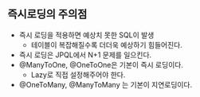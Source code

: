 ## 즉시로딩의 주의점
- 즉시 로딩을 적용하면 예상치 못한 SQL이 발생
  - 테이블이 복잡해질수록 더더욱 예상하기 힘들어진다.
- 즉시 로딩은 JPQL에서 N+1 문제를 일으킨다.
- @ManyToOne, @OneToOne은 기본이 즉시 로딩이다.
  - Lazy로 직접 설정해주어야 한다.
- @OneToMany, @ManyToMany 는 기본이 지연로딩이다.
